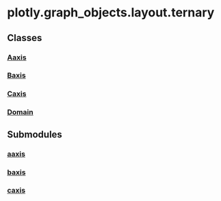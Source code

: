 # plotly.graph_objects.layout.ternary

## Classes

### [Aaxis](Aaxis.md)

### [Baxis](Baxis.md)

### [Caxis](Caxis.md)

### [Domain](Domain.md)


## Submodules

### [aaxis](aaxis-package/index.md)

### [baxis](baxis-package/index.md)

### [caxis](caxis-package/index.md)


